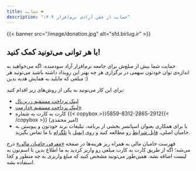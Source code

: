 ```yaml
---
title: حمایت ❤️
description: "حمایت از جشن آزادی نرم‌افزار ۱۴۰۴"
---
```


{{< banner src="/image/donation.jpg" alt="sfd.birlug.ir" >}}

## با هر توانی می‌تونید کمک کنید!
حمایت شما بیش از مبلغ‌ش برای جامعه نرم‌افزار آزاد سودمنده. اگه می‌خواهید به اندازه‌ی توان خودتون سهمی در برگزاری هر چه بهتر این رویداد داشته باشید می‌تونید هر مبلغی که مایلید به همایش هدیه بدین :)

برای این کار می‌تونید به یکی از روش‌های زیر اقدام کنید:
- [لینک پرداخت مستقیم زرین‌پال](https://zarinp.al/birlug)
- [لینک پرداخت مستقیم «دارمت»](https://daramet.com/birlug)
- کارت به کارت به شماره {{< copybox >}}5859-8312-2865-2912{{< /copybox >}} (امیر محمدی)
- یا برای همکاری بعنوان اسپانسر بخشی از برنامه، تبلیغات برند خودتون و پیوستن به حامیان اصلی، [فایل شرایط](/file/sponsorship.pdf) رو مطالعه کنید و روی [ایمیل](mailto:birjandlug@proton.me) یا [تلگرام](https://t.me/birlug) با ما تماس بگیرید.

فهرست حامیان مالی به همراه ریز هزینه‌ها در صفحه [«معرفی حامیان مالی»](/sponsors) درج می‌شه؛ اگه از طریق کارت به کارت مبلغی رو واریز کردید به ما اطلاع بدین تا اسم‌تون به لیست  اضافه بشه. همین‌طور می‌تونید مشخص کنید که مبلغ واریزی به چه منظور و کجا استفاده بشه. 
